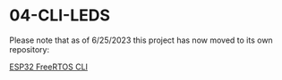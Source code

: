 # 04-CLI-LEDS

Please note that as of 6/25/2023 this project has now moved to its own repository:

[ESP32 FreeRTOS CLI](https://github.com/ADolbyB/esp32-freertos-cli)